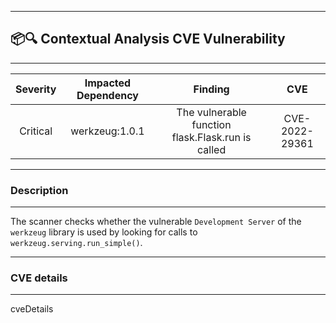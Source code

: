 

---
## 📦🔍 Contextual Analysis CVE Vulnerability

---
| Severity                | Impacted Dependency                  | Finding                  | CVE                  |
| :---------------------: | :-----------------------------------: | :-----------------------------------: | :-----------------------------------: |
| Critical | werkzeug:1.0.1 | The vulnerable function flask.Flask.run is called | CVE-2022-29361 |

---
### Description

---
The scanner checks whether the vulnerable `Development Server` of the `werkzeug` library is used by looking for calls to `werkzeug.serving.run_simple()`.

---
### CVE details

---
cveDetails